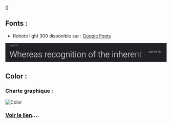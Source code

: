 ()

## Fonts :
 - Roboto light 300 disponible sur : [Google Fonts](https://fonts.google.com/specimen/Roboto?query=roboto)

 ![Roboto](asset/fonts.png)

 ## Color : 
 ### Charte graphique :
  ![Color](asset/color.png)

### [Voir le lien](https://anilcharif.github.io/Achat-de-PC/)....